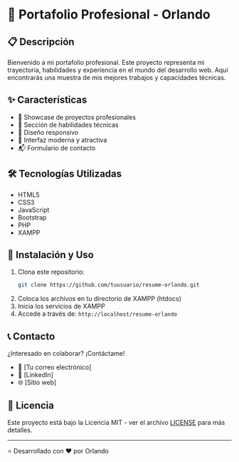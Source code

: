 # 🚀 Portafolio Profesional - Orlando

## 📋 Descripción
Bienvenido a mi portafolio profesional. Este proyecto representa mi trayectoria, habilidades y experiencia en el mundo del desarrollo web. Aquí encontrarás una muestra de mis mejores trabajos y capacidades técnicas.

## ✨ Características
- 💼 Showcase de proyectos profesionales
- 🎯 Sección de habilidades técnicas
- 📱 Diseño responsivo
- 🎨 Interfaz moderna y atractiva
- 📬 Formulario de contacto

## 🛠️ Tecnologías Utilizadas
- HTML5
- CSS3
- JavaScript
- Bootstrap
- PHP
- XAMPP

## 🚀 Instalación y Uso
1. Clona este repositorio:
   ```bash
   git clone https://github.com/tuusuario/resume-orlando.git
   ```
2. Coloca los archivos en tu directorio de XAMPP (htdocs)
3. Inicia los servicios de XAMPP
4. Accede a través de: `http://localhost/resume-orlando`

## 📞 Contacto
¿Interesado en colaborar? ¡Contáctame!
- 📧 [Tu correo electrónico]
- 💼 [LinkedIn]
- 🌐 [Sitio web]

## 📄 Licencia
Este proyecto está bajo la Licencia MIT - ver el archivo [LICENSE](LICENSE) para más detalles.

---
⭐️ Desarrollado con ❤️ por Orlando
